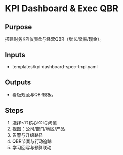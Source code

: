 # KPI Dashboard & Exec QBR

## Purpose

搭建财务KPI仪表盘与经营QBR（增长/效率/现金）。

## Inputs

- templates/kpi-dashboard-spec-tmpl.yaml

## Outputs

- 看板规范与QBR模板。

## Steps

1. 选择≤12核心KPI与阈值
2. 视图：公司/部门/地区/产品
3. 告警与升级路径
4. QBR节奏与行动追踪
5. 学习回写与预算联动
